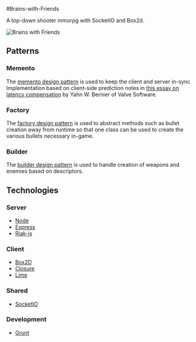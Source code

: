 #Brains-with-Friends

A top-down shooter mmorpg with SocketIO and Box2d.

![Brains with Friends](https://raw.github.com/JacksonGariety/Brains-with-Friends/master/preview.jpg)

## Patterns

### Memento
The [memento design pattern](http://coffeescriptcookbook.com/chapters/design_patterns/memento) is used to keep the client and server in-sync
Implementation based on client-side prediction notes in [this essay on latency compensation](https://developer.valvesoftware.com/wiki/Latency_Compensating_Methods_in_Client/Server_In-game_Protocol_Design_and_Optimization) by Yahn W. Bernier of Valve Software.

### Factory
The [factory design pattern](http://coffeescriptcookbook.com/chapters/design_patterns/factory_method) is used to abstract methods such as bullet creation away from runtime so that one class can be used to create the various bullets necessary in-game.

### Builder
The [builder design pattern](http://coffeescriptcookbook.com/chapters/design_patterns/builder) is used to handle creation of weapons and enemies based on descriptors.

## Technologies

### Server
- [Node](https://github.com/joyent/node)
- [Express](https://github.com/visionmedia/express)
- [Riak-js](https://github.com/mostlyserious/riak-js)

### Client
- [Box2D](http://code.google.com/p/box2d/)
- [Closure](https://developers.google.com/closure/)
- [Lime](https://github.com/digitalfruit/limejs)

### Shared
- [SocketIO](https://github.com/learnboost/socket.io/)

### Development
- [Grunt](https://github.com/gruntjs/grunt)